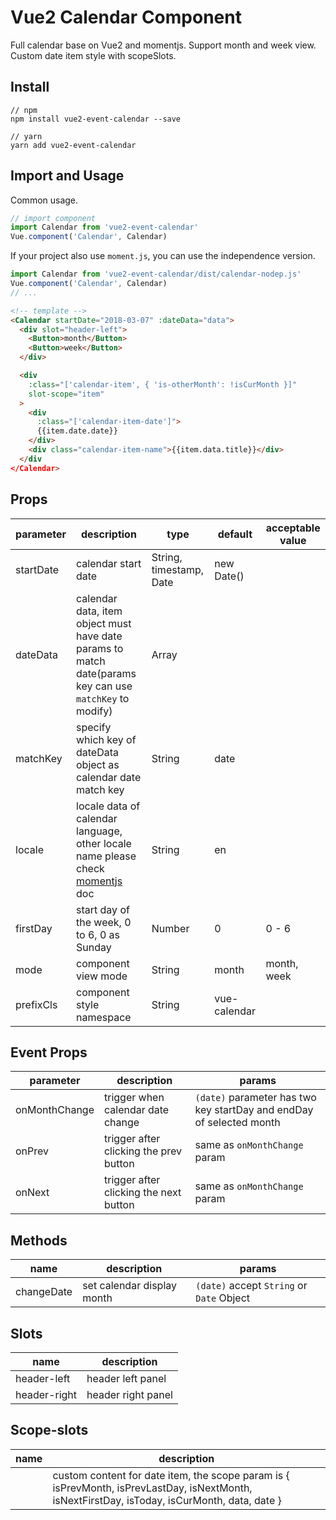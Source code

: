 # Vue2 Calendar Component

Full calendar base on Vue2 and momentjs. Support month and week view. Custom date item style with scopeSlots.

## Install

```shell
// npm
npm install vue2-event-calendar --save

// yarn
yarn add vue2-event-calendar
```

## Import and Usage

Common usage.

```javascript
// import component
import Calendar from 'vue2-event-calendar'
Vue.component('Calendar', Calendar)
```

If your project also use `moment.js`, you can use the independence version.

```javascript
import Calendar from 'vue2-event-calendar/dist/calendar-nodep.js'
Vue.component('Calendar', Calendar)
// ...
```

```html
<!-- template -->
<Calendar startDate="2018-03-07" :dateData="data">
  <div slot="header-left">
    <Button>month</Button>
    <Button>week</Button>
  </div>

  <div
    :class="['calendar-item', { 'is-otherMonth': !isCurMonth }]"
    slot-scope="item"
  >
    <div
      :class="['calendar-item-date']">
      {{item.date.date}}
    </div>
    <div class="calendar-item-name">{{item.data.title}}</div>
  </div
</Calendar>
```

## Props

| parameter | description                                                                                                       | type                    | default      | acceptable value |
| --------- | ----------------------------------------------------------------------------------------------------------------- | ----------------------- | ------------ | ---------------- |
| startDate | calendar start date                                                                                               | String, timestamp, Date | new Date()   |                  |
| dateData  | calendar data, item object must have date params to match date(params key can use `matchKey` to modify)           | Array                   |              |                  |
| matchKey  | specify which key of dateData object as calendar date match key                                                   | String                  | date         |                  |
| locale    | locale data of calendar language, other locale name please check [momentjs](http://momentjs.com/docs/#/i18n/) doc | String                  | en           |                  |
| firstDay  | start day of the week, 0 to 6, 0 as Sunday                                                                        | Number                  | 0            | 0 - 6            |
| mode      | component view mode                                                                                               | String                  | month        | month, week      |
| prefixCls | component style namespace                                                                                         | String                  | vue-calendar |                  |

## Event Props

| parameter     | description                            | params                                                               |
| ------------- | -------------------------------------- | -------------------------------------------------------------------- |
| onMonthChange | trigger when calendar date change      | `(date)` parameter has two key startDay and endDay of selected month |
| onPrev        | trigger after clicking the prev button | same as `onMonthChange` param                                        |
| onNext        | trigger after clicking the next button | same as `onMonthChange` param                                        |

## Methods

| name       | description                | params                                    |
| ---------- | -------------------------- | ----------------------------------------- |
| changeDate | set calendar display month | `(date)` accept `String` or `Date` Object |

## Slots

| name         | description        |
| ------------ | ------------------ |
| header-left  | header left panel  |
| header-right | header right panel |

## Scope-slots

| name | description                                                                                                                                   |
| ---- | --------------------------------------------------------------------------------------------------------------------------------------------- |
|      | custom content for date item, the scope param is { isPrevMonth, isPrevLastDay, isNextMonth, isNextFirstDay, isToday, isCurMonth, data, date } |

